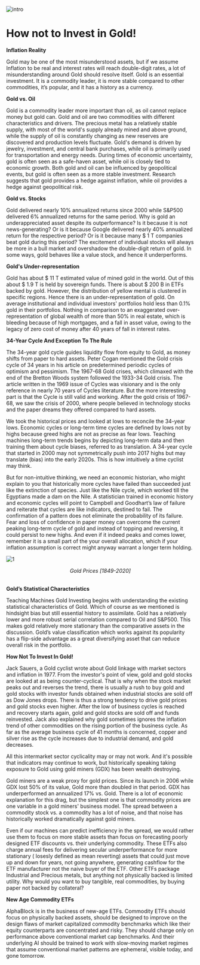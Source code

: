 ![intro](/gold/intro.png)

# How not to Invest in Gold!

**Inflation Reality**

Gold may be one of the most misunderstood assets, but if we assume Inflation to be real and interest rates will reach double-digit rates, a lot of misunderstanding around Gold should resolve itself. Gold is an essential investment. It is a commodity leader, it is more stable compared to other commodities, it’s popular, and it has a history as a currency.

**Gold vs. Oil**

Gold is a commodity leader more important than oil, as oil cannot replace money but gold can. Gold and oil are two commodities with different characteristics and drivers. The precious metal has a relatively stable supply, with most of the world's supply already mined and above ground, while the supply of oil is constantly changing as new reserves are discovered and production levels fluctuate. Gold's demand is driven by jewelry, investment, and central bank purchases, while oil is primarily used for transportation and energy needs. During times of economic uncertainty, gold is often seen as a safe-haven asset, while oil is closely tied to economic growth. Both gold and oil can be influenced by geopolitical events, but gold is often seen as a more stable investment. Research suggests that gold provides a hedge against inflation, while oil provides a hedge against geopolitical risk.

**Gold vs. Stocks**

Gold delivered nearly 10% annualized returns since 2000 while S&P500 delivered 6% annualized returns for the same period. Why is gold an underappreciated asset despite its outperformance? Is it because it is not news-generating? Or is it because Google delivered nearly 40% annualized return for the respective period? Or is it because many $ 1 T companies beat gold during this period? The excitement of individual stocks will always be more in a bull market and overshadow the double-digit return of gold. In some ways, gold behaves like a value stock, and hence it underperforms.

**Gold's Under-representation**

Gold has about $ 11 T estimated value of mined gold in the world. Out of this about $ 1.9 T is held by sovereign funds. There is about $ 200 B in ETFs backed by gold. However, the distribution of yellow mental is clustered in specific regions. Hence there is an under-representation of gold. On average institutional and individual investors' portfolios hold less than 0.1% gold in their portfolios. Nothing in comparison to an exaggerated over-representation of global wealth of more than 50% in real estate, which is bleeding because of high mortgages, and a fall in asset value, owing to the legacy of zero cost of money after 40 years of fall in interest rates.

**34-Year Cycle And Exception To The Rule**

The 34-year gold cycle guides liquidity flow from equity to Gold, as money shifts from paper to hard assets. Peter Cogan mentioned the Gold crisis cycle of 34 years in his article on predetermined periodic cycles of optimism and pessimism. The 1967-68 Gold crises, which climaxed with the end of the Bretton Woods system followed the 1933-34 Gold crisis. The article written in the 1969 issue of Cycles was visionary and is the only reference in nearly 70 years of Cycles literature. But the more interesting part is that the Cycle is still valid and working. After the gold crisis of 1967-68, we saw the crisis of 2000, where people believed in technology stocks and the paper dreams they offered compared to hard assets.

We took the historical prices and looked at lows to reconcile the 34-year lows. Economic cycles or long-term time cycles are defined by lows not by highs because greed highs are not as precise as fear lows. Teaching machines long-term trends begins by depicting long-term data and then training them about cycle biases, referred to as translation. A 34-year cycle that started in 2000 may not symmetrically push into 2017 highs but may translate (bias) into the early 2020s. This is how intuitively a time cyclist may think. 

But for non-intuitive thinking, we need an economic historian, who might explain to you that historically more cycles have failed than succeeded just like the extinction of species. Just like the Nile cycle, which worked till the Egyptians made a dam on the Nile. A statistician trained in economic history and economic cycles will point to Campbell and Goodhart’s law of failure and reiterate that cycles are like indicators, destined to fail. The confirmation of a pattern does not eliminate the probability of its failure. Fear and loss of confidence in paper money can overcome the current peaking long-term cycle of gold and instead of topping and reversing, it could persist to new highs. And even if it indeed peaks and comes lower, remember it is a small part of the your overall allocation, which if your inflation assumption is correct might anyway warrant a longer term holding.

![1](/gold/1.png)
<div align="center"><em>Gold Prices [1849-2020]</em><br><br></div>

**Gold’s Statistical Characteristics**

Teaching Machines Gold Investing begins with understanding the existing statistical characteristics of Gold. Which of course as we mentioned is hindsight bias but still essential history to assimilate. Gold has a relatively lower and more robust serial correlation compared to Oil and S&P500. This makes gold relatively more stationary than the comparative assets in the discussion. Gold’s value classification which works against its popularity has a flip-side advantage as a great diversifying asset that can reduce overall risk in the portfolio.

**How Not To Invest In Gold!**

Jack Sauers, a Gold cyclist wrote about Gold linkage with market sectors and inflation in 1977. From the investor's point of view, gold and gold stocks are looked at as being counter-cyclical. That is why when the stock market peaks out and reverses the trend, there is usually a rush to buy gold and gold stocks with investor funds obtained when industrial stocks are sold off as Dow Jones drops. There is thus a strong tendency to drive gold prices and gold stocks even higher. After the low of business cycles is reached and recovery starts again, gold and gold stocks are sold off and funds reinvested. Jack also explained why gold sometimes ignores the inflation trend of other commodities on the rising portion of the business cycle. As far as the average business cycle of 41 months is concerned, copper and silver rise as the cycle increases due to industrial demand, and gold decreases. 

All this intermarket sector cyclicality may or may not work. And it's possible that indicators may continue to work, but historically speaking taking exposure to Gold using gold miners (GDX) has been wealth destroying.

Gold miners are a weak proxy for gold prices. Since its launch in 2006 while GDX lost 50% of its value, Gold more than doubled in that period. GDX has underperformed an annualized 17% vs. Gold. There is a lot of economic explanation for this drag, but the simplest one is that commodity prices are one variable in a gold miners' business model. The spread between a commodity stock vs. a commodity has a lot of noise, and that noise has historically worked dramatically against gold miners. 

Even if our machines can predict inefficiency in the spread, we would rather use them to focus on more stable assets than focus on forecasting poorly designed ETF discounts vs. their underlying commodity. These ETFs also charge annual fees for delivering secular underperformance for more stationary ( losesly defined as mean reverting) assets that could just move up and down for years, not going anywhere, generating cashflow for the ETF manufacturer not the naive buyer of the ETF. Other ETFs package Industrial and Precious metals, but anything not physically backed is limited utility. Why would you want to buy tangible, real commodities, by buying paper not backed by collateral?

**New Age Commodity ETFs**

AlphaBlock is in the business of new-age ETFs. Commodity ETFs should focus on physically backed assets, should be designed to improve on the design flaws of market capitalized commodity benchmarks which like their equity counterparts are concentrated and risky. They should charge only on performance above conventional market cap benchmarks. And their underlying AI should be trained to work with slow-moving market regimes that assume conventional market patterns are ephemeral, visible today, and gone tomorrow.

